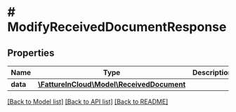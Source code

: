 # # ModifyReceivedDocumentResponse

## Properties

Name | Type | Description | Notes
------------ | ------------- | ------------- | -------------
**data** | [**\FattureInCloud\Model\ReceivedDocument**](ReceivedDocument.md) |  | [optional]

[[Back to Model list]](../../README.md#models) [[Back to API list]](../../README.md#endpoints) [[Back to README]](../../README.md)
